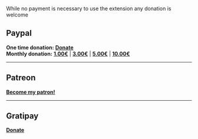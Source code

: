 While no payment is necessary to use the extension any donation is welcome  

## Paypal  
**One time donation:** **[Donate](https://www.paypal.com/cgi-bin/webscr?cmd=_s-xclick&hosted_button_id=UMVQJJFG4BFHW)**   
**Monthly donation:** **[1.00€](https://www.paypal.com/cgi-bin/webscr?cmd=_s-xclick&hosted_button_id=7VPKXJ49XFAPC)** | **[3.00€](https://www.paypal.com/cgi-bin/webscr?cmd=_s-xclick&hosted_button_id=2G4G9HLVKSR5C)** | **[5.00€](https://www.paypal.com/cgi-bin/webscr?cmd=_s-xclick&hosted_button_id=3KGWY5QQFFYCS)** | **[10.00€](https://www.paypal.com/cgi-bin/webscr?cmd=_s-xclick&hosted_button_id=U5RPAT2VUEM2N)**  

---

## Patreon  
**[Become my patron!](https://www.patreon.com/particle)**  

---  

## Gratipay  

**[Donate](https://gratipay.com/Iridium)**  